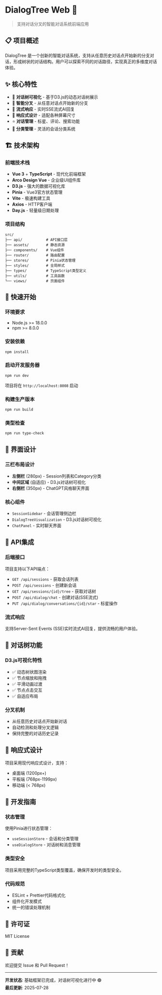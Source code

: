 # DialogTree Web 🌳

> 支持对话分叉的智能对话系统前端应用

## 📋 项目概述

DialogTree 是一个创新的智能对话系统，支持从任意历史对话点开始新的分支对话，形成树状的对话结构。用户可以探索不同的对话路径，实现真正的多维度对话体验。

## ✨ 核心特性

- 🌳 **对话树可视化** - 基于D3.js的动态对话树展示
- 🔀 **智能分叉** - 从任意对话点开始新的分支
- 💬 **流式响应** - 实时SSE流式AI回复
- 📱 **响应式设计** - 适配各种屏幕尺寸
- ⭐ **对话管理** - 标星、评论、搜索功能
- 📂 **分类管理** - 灵活的会话分类系统

## 🏗️ 技术架构

### 前端技术栈
- **Vue 3** + **TypeScript** - 现代化前端框架
- **Arco Design Vue** - 企业级UI组件库
- **D3.js** - 强大的数据可视化库
- **Pinia** - Vue3官方状态管理
- **Vite** - 极速构建工具
- **Axios** - HTTP客户端
- **Day.js** - 轻量级日期处理

### 项目结构
```
src/
├── api/           # API接口层
├── assets/        # 静态资源
├── components/    # Vue组件
├── router/        # 路由配置
├── stores/        # Pinia状态管理
├── styles/        # 全局样式
├── types/         # TypeScript类型定义
├── utils/         # 工具函数
└── views/         # 页面组件
```

## 🚀 快速开始

### 环境要求
- Node.js >= 18.0.0
- npm >= 8.0.0

### 安装依赖
```bash
npm install
```

### 启动开发服务器
```bash
npm run dev
```

项目将在 `http://localhost:8008` 启动

### 构建生产版本
```bash
npm run build
```

### 类型检查
```bash
npm run type-check
```

## 🎨 界面设计

### 三栏布局设计
- **左侧栏** (280px) - Session列表和Category分类
- **中间区域** (自适应) - D3.js对话树可视化
- **右侧栏** (350px) - ChatGPT风格聊天界面

### 核心组件
- `SessionSidebar` - 会话管理侧边栏
- `DialogTreeVisualization` - D3.js对话树可视化
- `ChatPanel` - 实时聊天界面

## 🔌 API集成

### 后端接口
项目支持以下API端点：

- `GET /api/sessions` - 获取会话列表
- `POST /api/sessions` - 创建新会话
- `GET /api/sessions/{id}/tree` - 获取对话树
- `POST /api/dialog/chat` - 创建对话(SSE流式)
- `PUT /api/dialog/conversations/{id}/star` - 标星操作

### 流式响应
支持Server-Sent Events (SSE)实时流式AI回复，提供流畅的用户体验。

## 🌳 对话树功能

### D3.js可视化特性
- ✅ 动态树状图渲染
- ✅ 节点缩放和拖拽
- ✅ 平滑动画过渡
- ✅ 节点点击交互
- ✅ 自适应布局

### 分叉机制
- 从任意历史对话点开始新对话
- 自动检测和处理分叉逻辑
- 保持完整的对话历史记录

## 📱 响应式设计

项目采用现代响应式设计，支持：
- 桌面端 (1200px+)
- 平板端 (768px-1199px)
- 移动端 (< 768px)

## 🔧 开发指南

### 状态管理
使用Pinia进行状态管理：
- `useSessionStore` - 会话和分类管理
- `useDialogStore` - 对话树和消息管理

### 类型安全
项目采用完整的TypeScript类型覆盖，确保开发时的类型安全。

### 代码规范
- ESLint + Prettier代码格式化
- 组件化开发模式
- 统一的错误处理机制

## 📄 许可证

MIT License

## 🤝 贡献

欢迎提交 Issue 和 Pull Request！

---

**开发状态**: 基础框架已完成，对话树可视化进行中 🟢  
**最后更新**: 2025-07-28 